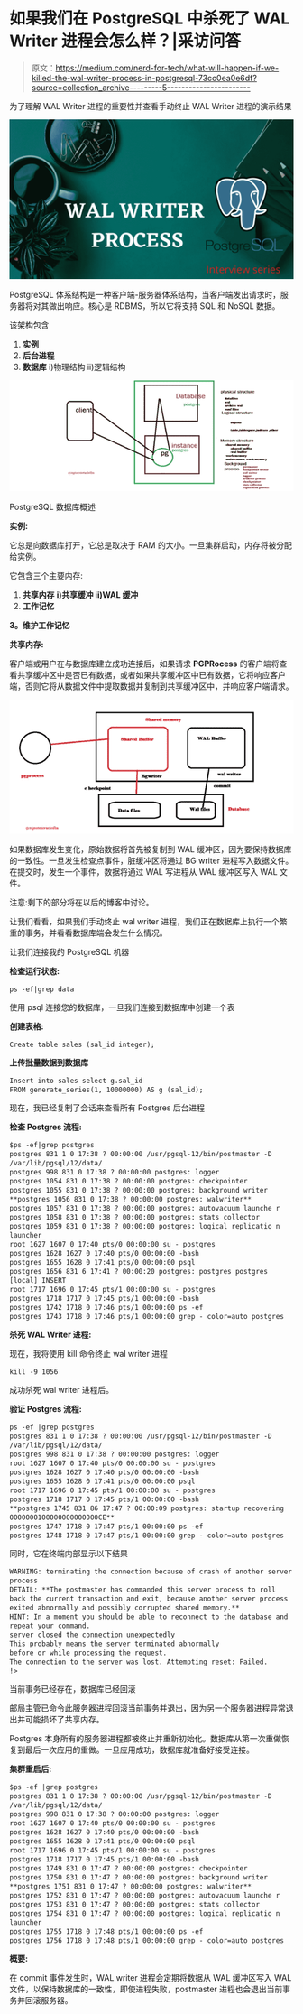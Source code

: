 # 如果我们在 PostgreSQL 中杀死了 WAL Writer 进程会怎么样？|采访问答

> 原文：<https://medium.com/nerd-for-tech/what-will-happen-if-we-killed-the-wal-writer-process-in-postgresql-73cc0ea0e6df?source=collection_archive---------5----------------------->

为了理解 WAL Writer 进程的重要性并查看手动终止 WAL Writer 进程的演示结果

![](img/99853d95fd6cf90aa721730d2a2c0173.png)

PostgreSQL 体系结构是一种客户端-服务器体系结构，当客户端发出请求时，服务器将对其做出响应。核心是 RDBMS，所以它将支持 SQL 和 NoSQL 数据。

该架构包含

1.  **实例**
2.  **后台进程**
3.  **数据库**
    i)物理结构
    ii)逻辑结构

![](img/b92f10aa619d56506357614a0b176c6c.png)

PostgreSQL 数据库概述

**实例:**

它总是向数据库打开，它总是取决于 RAM 的大小。一旦集群启动，内存将被分配给实例。

它包含三个主要内存:

1.  **共享内存**
    **i)共享缓冲
    ii)WAL 缓冲**
2.  **工作记忆**

**3。维护工作记忆**

**共享内存:**

客户端或用户在与数据库建立成功连接后，如果请求 **PGPRocess** 的客户端将查看共享缓冲区中是否已有数据，或者如果共享缓冲区中已有数据，它将响应客户端，否则它将从数据文件中提取数据并复制到共享缓冲区中，并响应客户端请求。

![](img/a748fb41876c3007818ab21f402be0dc.png)

如果数据库发生变化，原始数据将首先被复制到 WAL 缓冲区，因为要保持数据库的一致性。一旦发生检查点事件，脏缓冲区将通过 BG writer 进程写入数据文件。在提交时，发生一个事件，数据将通过 WAL 写进程从 WAL 缓冲区写入 WAL 文件。

注意:剩下的部分将在以后的博客中讨论。

让我们看看，如果我们手动终止 wal writer 进程，我们正在数据库上执行一个繁重的事务，并看看数据库端会发生什么情况。

让我们连接我的 PostgreSQL 机器

**检查运行状态:**

```
ps -ef|grep data
```

使用 psql 连接您的数据库，一旦我们连接到数据库中创建一个表

**创建表格:**

```
Create table sales (sal_id integer);
```

**上传批量数据到数据库**

```
Insert into sales select g.sal_id
FROM generate_series(1, 10000000) AS g (sal_id);
```

现在，我已经复制了会话来查看所有 Postgres 后台进程

**检查 Postgres 流程:**

```
$ps -ef|grep postgres
postgres 831 1 0 17:38 ? 00:00:00 /usr/pgsql-12/bin/postmaster -D /var/lib/pgsql/12/data/
postgres 998 831 0 17:38 ? 00:00:00 postgres: logger
postgres 1054 831 0 17:38 ? 00:00:00 postgres: checkpointer
postgres 1055 831 0 17:38 ? 00:00:00 postgres: background writer
**postgres 1056 831 0 17:38 ? 00:00:00 postgres: walwriter**
postgres 1057 831 0 17:38 ? 00:00:00 postgres: autovacuum launche r
postgres 1058 831 0 17:38 ? 00:00:00 postgres: stats collector
postgres 1059 831 0 17:38 ? 00:00:00 postgres: logical replicatio n launcher
root 1627 1607 0 17:40 pts/0 00:00:00 su - postgres
postgres 1628 1627 0 17:40 pts/0 00:00:00 -bash
postgres 1655 1628 0 17:41 pts/0 00:00:00 psql
postgres 1656 831 6 17:41 ? 00:00:20 postgres: postgres postgres [local] INSERT
root 1717 1696 0 17:45 pts/1 00:00:00 su - postgres
postgres 1718 1717 0 17:45 pts/1 00:00:00 -bash
postgres 1742 1718 0 17:46 pts/1 00:00:00 ps -ef
postgres 1743 1718 0 17:46 pts/1 00:00:00 grep - color=auto postgres
```

**杀死 WAL Writer 进程:**

现在，我将使用 kill 命令终止 wal writer 进程

```
kill -9 1056
```

成功杀死 wal writer 进程后。

**验证 Postgres 流程:**

```
ps -ef |grep postgres
postgres 831 1 0 17:38 ? 00:00:00 /usr/pgsql-12/bin/postmaster -D /var/lib/pgsql/12/data/
postgres 998 831 0 17:38 ? 00:00:00 postgres: logger
root 1627 1607 0 17:40 pts/0 00:00:00 su - postgres
postgres 1628 1627 0 17:40 pts/0 00:00:00 -bash
postgres 1655 1628 0 17:41 pts/0 00:00:00 psql
root 1717 1696 0 17:45 pts/1 00:00:00 su - postgres
postgres 1718 1717 0 17:45 pts/1 00:00:00 -bash
**postgres 1745 831 86 17:47 ? 00:00:09 postgres: startup recovering 0000000100000000000000CE**
postgres 1747 1718 0 17:47 pts/1 00:00:00 ps -ef
postgres 1748 1718 0 17:47 pts/1 00:00:00 grep - color=auto postgres
```

同时，它在终端内部显示以下结果

```
WARNING: terminating the connection because of crash of another server process
DETAIL: **The postmaster has commanded this server process to roll back the current transaction and exit, because another server process exited abnormally and possibly corrupted shared memory.**
HINT: In a moment you should be able to reconnect to the database and repeat your command.
server closed the connection unexpectedly
This probably means the server terminated abnormally
before or while processing the request.
The connection to the server was lost. Attempting reset: Failed.
!>
```

当前事务已经存在，数据库已经回滚

邮局主管已命令此服务器进程回滚当前事务并退出，因为另一个服务器进程异常退出并可能损坏了共享内存。

Postgres 本身所有的服务器进程都被终止并重新初始化。数据库从第一次重做恢复到最后一次应用的重做。一旦应用成功，数据库就准备好接受连接。

**集群重启后:**

```
$ps -ef |grep postgres
postgres 831 1 0 17:38 ? 00:00:00 /usr/pgsql-12/bin/postmaster -D /var/lib/pgsql/12/data/
postgres 998 831 0 17:38 ? 00:00:00 postgres: logger
root 1627 1607 0 17:40 pts/0 00:00:00 su - postgres
postgres 1628 1627 0 17:40 pts/0 00:00:00 -bash
postgres 1655 1628 0 17:41 pts/0 00:00:00 psql
root 1717 1696 0 17:45 pts/1 00:00:00 su - postgres
postgres 1718 1717 0 17:45 pts/1 00:00:00 -bash
postgres 1749 831 0 17:47 ? 00:00:00 postgres: checkpointer
postgres 1750 831 0 17:47 ? 00:00:00 postgres: background writer
**postgres 1751 831 0 17:47 ? 00:00:00 postgres: walwriter**
postgres 1752 831 0 17:47 ? 00:00:00 postgres: autovacuum launche r
postgres 1753 831 0 17:47 ? 00:00:00 postgres: stats collector
postgres 1754 831 0 17:47 ? 00:00:00 postgres: logical replicatio n launcher
postgres 1755 1718 0 17:48 pts/1 00:00:00 ps -ef
postgres 1756 1718 0 17:48 pts/1 00:00:00 grep - color=auto postgres
```

**概要:**

在 commit 事件发生时，WAL writer 进程会定期将数据从 WAL 缓冲区写入 WAL 文件，以保持数据库的一致性，即使进程失败，postmaster 进程也会退出当前事务并回滚服务器。